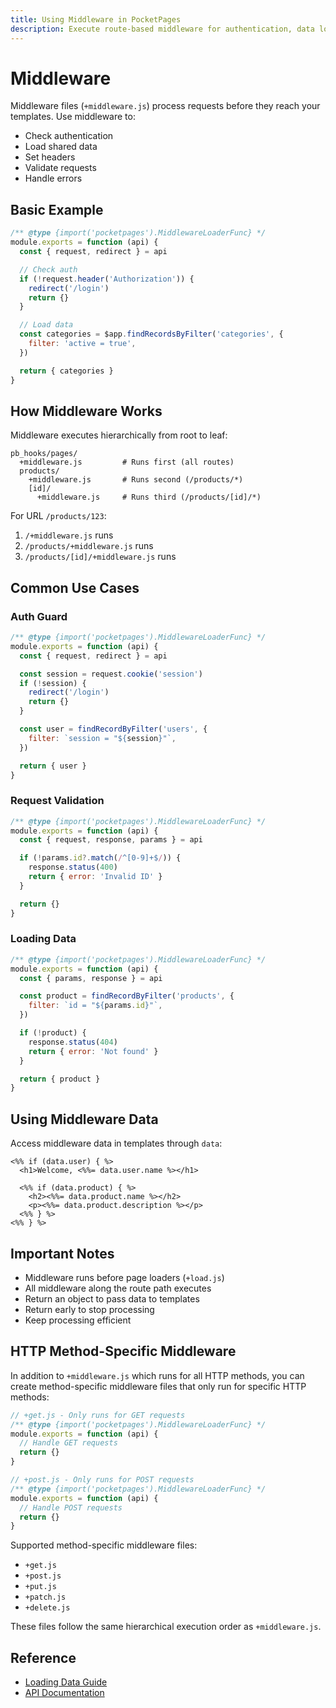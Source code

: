 ```yaml
---
title: Using Middleware in PocketPages
description: Execute route-based middleware for authentication, data loading, request processing, and more.
---
```


# Middleware

Middleware files (`+middleware.js`) process requests before they reach your templates. Use middleware to:

- Check authentication
- Load shared data
- Set headers
- Validate requests
- Handle errors

## Basic Example

```javascript
/** @type {import('pocketpages').MiddlewareLoaderFunc} */
module.exports = function (api) {
  const { request, redirect } = api

  // Check auth
  if (!request.header('Authorization')) {
    redirect('/login')
    return {}
  }

  // Load data
  const categories = $app.findRecordsByFilter('categories', {
    filter: 'active = true',
  })

  return { categories }
}
```

## How Middleware Works

Middleware executes hierarchically from root to leaf:

```
pb_hooks/pages/
  +middleware.js         # Runs first (all routes)
  products/
    +middleware.js       # Runs second (/products/*)
    [id]/
      +middleware.js     # Runs third (/products/[id]/*)
```

For URL `/products/123`:

1. `/+middleware.js` runs
2. `/products/+middleware.js` runs
3. `/products/[id]/+middleware.js` runs

## Common Use Cases

### Auth Guard

```javascript
/** @type {import('pocketpages').MiddlewareLoaderFunc} */
module.exports = function (api) {
  const { request, redirect } = api

  const session = request.cookie('session')
  if (!session) {
    redirect('/login')
    return {}
  }

  const user = findRecordByFilter('users', {
    filter: `session = "${session}"`,
  })

  return { user }
}
```

### Request Validation

```javascript
/** @type {import('pocketpages').MiddlewareLoaderFunc} */
module.exports = function (api) {
  const { request, response, params } = api

  if (!params.id?.match(/^[0-9]+$/)) {
    response.status(400)
    return { error: 'Invalid ID' }
  }

  return {}
}
```

### Loading Data

```javascript
/** @type {import('pocketpages').MiddlewareLoaderFunc} */
module.exports = function (api) {
  const { params, response } = api

  const product = findRecordByFilter('products', {
    filter: `id = "${params.id}"`,
  })

  if (!product) {
    response.status(404)
    return { error: 'Not found' }
  }

  return { product }
}
```

## Using Middleware Data

Access middleware data in templates through `data`:

```ejs
<%% if (data.user) { %>
  <h1>Welcome, <%%= data.user.name %></h1>

  <%% if (data.product) { %>
    <h2><%%= data.product.name %></h2>
    <p><%%= data.product.description %></p>
  <%% } %>
<%% } %>
```

## Important Notes

- Middleware runs before page loaders (`+load.js`)
- All middleware along the route path executes
- Return an object to pass data to templates
- Return early to stop processing
- Keep processing efficient

## HTTP Method-Specific Middleware

In addition to `+middleware.js` which runs for all HTTP methods, you can create method-specific middleware files that only run for specific HTTP methods:

```javascript
// +get.js - Only runs for GET requests
/** @type {import('pocketpages').MiddlewareLoaderFunc} */
module.exports = function (api) {
  // Handle GET requests
  return {}
}

// +post.js - Only runs for POST requests
/** @type {import('pocketpages').MiddlewareLoaderFunc} */
module.exports = function (api) {
  // Handle POST requests
  return {}
}
```

Supported method-specific middleware files:

- `+get.js`
- `+post.js`
- `+put.js`
- `+patch.js`
- `+delete.js`

These files follow the same hierarchical execution order as `+middleware.js`.

## Reference

- [Loading Data Guide](/docs/loading-data)
- [API Documentation](/docs/context-api)
